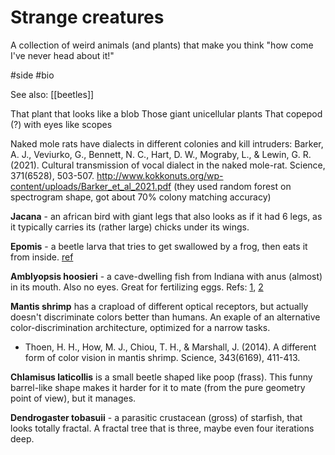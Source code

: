# Strange creatures

A collection of weird animals (and plants) that make you think "how come I've never head about it!"

#side #bio


See also: [[beetles]]

That plant that looks like a blob
Those giant unicellular plants
That copepod (?) with eyes like scopes

Naked mole rats have dialects in different colonies and kill intruders:
Barker, A. J., Veviurko, G., Bennett, N. C., Hart, D. W., Mograby, L., & Lewin, G. R. (2021). Cultural transmission of vocal dialect in the naked mole-rat. Science, 371(6528), 503-507.
http://www.kokkonuts.org/wp-content/uploads/Barker_et_al_2021.pdf
(they used random forest on spectrogram shape, got about 70% colony matching accuracy)

**Jacana** - an african bird with giant legs that also looks as if it had 6 legs, as it typically carries its (rather large) chicks under its wings.

**Epomis** - a beetle larva that tries to get swallowed by a frog, then eats it from inside. [ref](https://www.wired.com/2016/01/absurd-creature-of-the-week-this-toad-isnt-eating-a-bug-the-bug-is-eating-it/)

**Amblyopsis hoosieri** - a cave-dwelling fish from Indiana with anus (almost) in its mouth. Also no eyes. Great for fertilizing eggs. Refs: [1](https://www.vice.com/en_us/article/8qxqwg/this-newly-discovered-fish-has-an-anus-behind-its-head), [2](https://www.vice.com/en_us/article/xd5v84/hoosier-cave-fish-why-its-anus-is-on-its-head)

**Mantis shrimp** has a crapload of different optical receptors, but actually doesn't discriminate colors better than humans. An exaple of an alternative color-discrimination architecture, optimized for a narrow tasks.
* Thoen, H. H., How, M. J., Chiou, T. H., & Marshall, J. (2014). A different form of color vision in mantis shrimp. Science, 343(6169), 411-413.

**Chlamisus laticollis** is a small beetle shaped like poop (frass). This funny barrel-like shape makes it harder for it to mate (from the pure geometry point of view), but it manages.

**Dendrogaster tobasuii** - a parasitic crustacean (gross) of starfish, that looks totally fractal. A fractal tree that is three, maybe even four iterations deep.